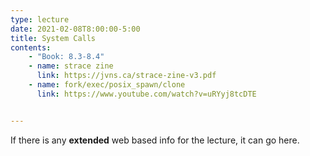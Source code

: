 ```yaml
---
type: lecture
date: 2021-02-08T8:00:00-5:00
title: System Calls
contents:
    - "Book: 8.3-8.4"
    - name: strace zine
      link: https://jvns.ca/strace-zine-v3.pdf
    - name: fork/exec/posix_spawn/clone
      link: https://www.youtube.com/watch?v=uRYyj8tcDTE


---
```


If there is any **extended** web based info for the lecture, it can go here.

